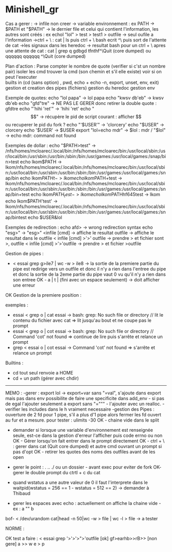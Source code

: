 # Minishell_gr

Cas a gerer : 
  -> infile non creer 
  -> variable environnement : ex PATH -> $PATH et "$PATH"
  -> le dernier file et celui qui contient l'information, les autres sont créés : ex echol "lol" > test > test1 > outfile -> seul oufile a l'information
  ->ctrl + \ : cat | ls puis ctrl + \ bash ecrit ^\ puis sort de l'attente de cat
  ->les signaux dans les heredoc
  -> resultat bash pour un ctrl + \ apres une attente de cat :
  	cat | grep q
		gdbgd
		tfnthf^\Quit (core dumped)
	ou
		qqqqqq
		qqqqqq
		^\Quit (core dumped)
  
  Plan d'action : 
  Parse
  	compter le nombre de quote (verifier si c'st un nombre pair)
  isoler les cmd
  trouver la cmd (son chemin et s'il elle existe)
  voir si on peut l'executer  
  builts in (cd (sans option) , pwd, echo + echo -n, export, unset, env, exit)
  gestion et creation des pipes (fichiers)
  gestion du heredoc
  gestion env
  

Exemple de quotes:
	echo "lol papa" -> lol papa
	echo "kwsv db'eb" -> kwsv db'eb
	echo "gfd"tre" -> NE PAS LE GERER donc retirer la double quote : gfdtre
	echo "'hihi 'ret'" -> 'hihi 'ret'
	echo "$$" ->  récupère le pid de script courant : afficher $$ ou recuperer le pid du fork ?
	echo "'$USER'" -> 'clorcery'
	echo "$USER" -> clorcery
	echo '$USER' -> $USER
	export "lol=echo mdr" -> $lol : mdr / "$lol" -> echo mdr: command not found
	
Exemples de dollar :
	echo "$PATH>test" -> /nfs/homes/mcloarec/.local/bin:/nfs/homes/mcloarec/bin:/usr/local/sbin:/usr/local/bin:/usr/sbin:/usr/bin:/sbin:/bin:/usr/games:/usr/local/games:/snap/bin>test
	echo lkom$PATH -> lkom/nfs/homes/mcloarec/.local/bin:/nfs/homes/mcloarec/bin:/usr/local/sbin:/usr/local/bin:/usr/sbin:/usr/bin:/sbin:/bin:/usr/games:/usr/local/games:/snap/bin
	echo lkom$PATHt -> lkom
	echo lkom$PATH+test -> lkom/nfs/homes/mcloarec/.local/bin:/nfs/homes/mcloarec/bin:/usr/local/sbin:/usr/local/bin:/usr/sbin:/usr/bin:/sbin:/bin:/usr/games:/usr/local/games:/snap/bin+test
	echo lkom$PATH_test -> lkom
	echo lkom$PATHhf645test -> lkom
	echo lkom$PATH'test' -> lkom/nfs/homes/mcloarec/.local/bin:/nfs/homes/mcloarec/bin:/usr/local/sbin:/usr/local/bin:/usr/sbin:/usr/bin:/sbin:/bin:/usr/games:/usr/local/games:/snap/bintest
	echo $USER&lol 

Exemples de redirection : 
	echo afd> -> wrong redirection syntax
	echo "esg>" -> "esg>"
	<infile [cmd] -> affiche le resultat
	<infile grep long>outfile -> affiche le resultat dans le outfile
	< infile [cmd] >'>' outfile -> prendre > et fichier sont >, outfile
	< infile [cmd] >'>'outfile -> prendre > et fichier >outfile
	
	 

Gestion de pipes :
- < essai grep g>ile7 | wc -w  > ile8 -> la sortie de la premiere partie du pipe est redirige vers un outfile et donc il n'y a rien dans l'entree du pipe et donc la sortie de la 2eme partie du pipe vaut 0 vu qu'il n'y a rien dans son entree
OK - a | t | (fini avec un espace seulement) -> doit afficher une erreur


OK Gestion de la premiere position : 

exemples :
- essai < grep o | cat essai -> bash: grep: No such file or directory // lit le contenu du fichier avec cat
		=> lit jusqu'au bout et ne coupe pas le prompt
- essai < grep o | cot essai -> bash: grep: No such file or directory // Command 'cot' not found 
		=> continue de lire puis s'arrête et relance un prompt
- grep < essai o | cot essai -> Command 'cot' not found
		=> s'arrête et relance un prompt
		
Builtins : 
- cd tout seul renvoie a HOME
- cd + un path (gérer avec chdir)
-----------------------
  MEMO : 
-gerer : export lol -> export+var sans "=val", s'ajoute dans export mais pas dans env
		possibilite de faire une specificite dans add_env - si pas de egal l'ajouter seulement a export sans "=""" - l'ajouter avec un realloc.
-verifier les includes dans le h vraiment necessaire
-gestion des Pipes : ouverture de 2 fd pour 1 pipe, s'il a plus d'1 pipe alors fermer les fd ouvert au fur et a mesure. pour tester : ulimits -30
OK - chaine vide dans le split
- demander si lorsque une variable d'environnement est renseignée seule, est-ce dans la gestion d'erreur l'afficher puis code errno ou non
OK - Gérer lorsqu'on fait entrer dans le prompt directement
OK - ctrl + \ : gerer dans cat (Quit core dumped) et autre cmd ouvrant un prompt si pas d'opt
OK - retirer les quotes des noms des outfiles avant de les open
- gerer le point : . .. ./ ou un dossier - avant exec pour eviter de fork 
OK- gerer le double prompt du ctrtl + c du cat

- quand wstatus a une autre valeur de 0 il faut l'interprete dans le waitpid(wstatus = 256 == 1 - wstatus = 512 == 2) -> demander à Thibaud
- gerer les espaces avec echo : actuellement on affiche la chaine vide - ex : a "" b

bof- < /dev/urandom cat|head -n 50|wc -w > file | wc -l > file -> a tester 

NORME : 


OK test a faire :
< essai grep '>'>'>">'outfile [ok]
gf>earhb>>rB>> [non gere]
a >> w
e > p


